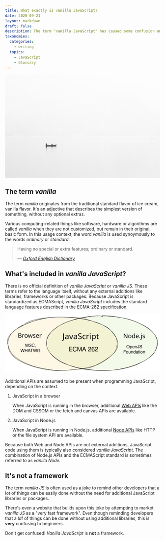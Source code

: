 ```yaml
---
title: What exactly is vanilla JavaScript?
date: 2020-09-21
layout: markdown
draft: false
description: The term "vanilla JavaScript" has caused some confusion amongst beginners. This post explains the origins of the term "vanilla" and how it relates to computer software and the JavaScript language.
taxonomies:
  categories:
    - writing
  topics:
    - JavaScript
    - Glossary
---
```


![Boat on a lake](./rkAyh3MlAMA.jpg 'Photo by Yalamber Subba on Unsplash')

## The term _vanilla_

The term _vanilla_ originates from the traditional standard flavor of ice cream, vanilla flavor. It's an adjective that describes the simplest version of something, without any optional extras.

Various computing-related things like software, hardware or algorithms are called _vanilla_ when they are not customized, but remain in their original, basic form. In this usage context, the word _vanilla_ is used synoymously to the words _ordinary_ or _standard_:

> Having no special or extra features; ordinary or standard.
>
> &mdash; <cite>[Oxford English Dictionary](https://www.lexico.com/definition/vanilla)</cite>

## What's included in _vanilla JavaScript_?

There is no official definition of _vanilla JavaScript_ or _vanilla JS_. These terms refer to the language itself, without any external additions like libraries, frameworks or other packages. Because JavaScript is standardized as ECMAScript, _vanilla JavaScript_ includes the standard language features described in the [ECMA-262 specification](https://tc39.es/ecma262/).

![Venn diagram of Vanilla JavaScript](./ecmascript-and-apis.svg)

Additional APIs are assumed to be present when programming JavaScript, depending on the context.

1. JavaScript in a browser

   When JavaScript is running in the browser, additional [Web APIs](https://developer.mozilla.org/en-US/docs/Web/API) like the DOM and CSSOM or the fetch and canvas APIs are available.

2. JavaScript in Node.js

   When JavaScript is running in Node.js, additional [Node APIs](https://nodejs.org/docs/latest/api/) like HTTP or the file system API are available.

Because both Web and Node APIs are not external additions, JavaScript code using them is typically also considered _vanilla JavaScript_. The combination of Node.js APIs and the ECMAScript standard is sometimes referred to as _vanilla Node_.

## It's not a framework

The term _vanilla JS_ is often used as a joke to remind other developers that a lot of things can be easily done without the need for additional JavaScript libraries or packages.

There's even a website that builds upon this joke by attempting to market _vanilla JS_ as a "very fast framework". Even though reminding developers that a lof of things can be done without using additional libraries, this is **very** confusing to beginners.

Don't get confused! _Vanilla JavaScript_ is **not** a framework.
